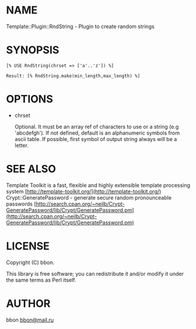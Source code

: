 # NAME

Template::Plugin::RndString - Plugin to create random strings

# SYNOPSIS

    [% USE RndString(chrset => ['a'..'z']) %]

    Result: [% RndString.make(min_length,max_length) %]

# OPTIONS 

- chrset

    Optional. It must be an array ref of characters to use or a string (e.g 'abcdefgh'). If not defined, default is an alphanumeric symbols from ascii table. If possible, first symbol of output string always will be a letter.

# SEE ALSO

Template Toolkit is a fast, flexible and highly extensible template processing system [http://template-toolkit.org/](http://template-toolkit.org/)
Crypt::GeneratePassword - generate secure random pronounceable passwords [http://search.cpan.org/~neilb/Crypt-GeneratePassword/lib/Crypt/GeneratePassword.pm](http://search.cpan.org/~neilb/Crypt-GeneratePassword/lib/Crypt/GeneratePassword.pm)

# LICENSE

Copyright (C) bbon.

This library is free software; you can redistribute it and/or modify
it under the same terms as Perl itself.

# AUTHOR

bbon <bbon@mail.ru>
